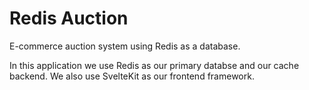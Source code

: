 # Redis Auction
E-commerce auction system using Redis as a database.

In this application we use Redis as our primary databse and our cache backend. We also use SvelteKit as our frontend framework.
